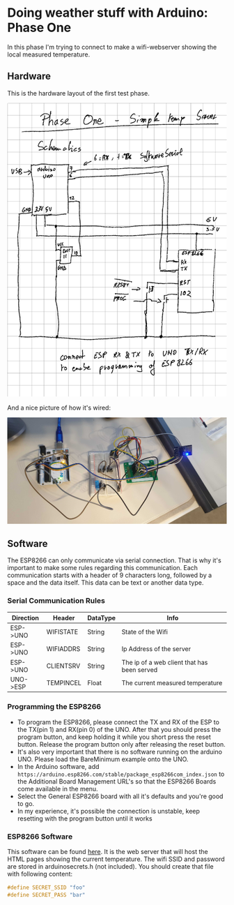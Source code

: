 # Doing weather stuff with Arduino: Phase One

In this phase I'm trying to connect to make a wifi-webserver showing the local measured temperature.

## Hardware

This is the hardware layout of the first test phase. 

![Electrical](assets/electrical.svg)

And a nice picture of how it's wired:

![Picture](assets/20210217_223502.jpg)

## Software

The ESP8266 can only communicate via serial connection. That is why it's important to make some
rules regarding this communication. Each communication starts with a header of 9 characters long, 
followed by a space and the data itself. This data can be text or another data type.

### Serial Communication Rules

| Direction | Header    | DataType | Info  |
|-----------|-----------|----------|-------|
| ESP->UNO  | WIFISTATE | String   | State of the Wifi 
| ESP->UNO  | WIFIADDRS | String   | Ip Address of the server 
| ESP->UNO  | CLIENTSRV | String   | The ip of a web client that has been served
| UNO->ESP  | TEMPINCEL | Float    | The current measured temperature

### Programming the ESP8266

- To program the ESP8266, please connect the TX and RX of the ESP to the TX(pin 1) and RX(pin 0) of the 
  UNO. After that you should press the program button, and keep holding it while you short press the reset
  button. Release the program button only after releasing the reset button.
- It's also very important that there is no software running on the arduino UNO. Please load the 
  BareMinimum example onto the UNO.
- In the Arduino software, add `https://arduino.esp8266.com/stable/package_esp8266com_index.json` to the
  Additional Board Management URL's so that the ESP8266 Boards come available in the menu.
- Select the General ESP8266 board with all it's defaults and you're good to go.
- In my experience, it's possible the connection is unstable, keep resetting with the program button until
  it works

### ESP8266 Software

This software can be found [here](esp8266/esp8266.ino). It is the web server that will host the HTML pages showing the current temperature. The wifi SSID and password are stored in arduinosecrets.h (not included). You should create that file with following content:

```c++
#define SECRET_SSID "foo"
#define SECRET_PASS "bar"
```
